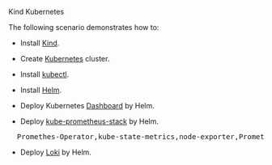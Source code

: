 Kind Kubernetes

The following scenario demonstrates how to:


- Install [Kind](https://kind.sigs.k8s.io/docs/user/quick-start/).

- Create [Kubernetes](https://kubernetes.io/)  cluster.

- Install [kubectl](https://kubernetes.io/docs/tasks/tools/install-kubectl/).

- Install [Helm](https://helm.sh/docs/intro/install/).

- Deploy Kubernetes [Dashboard](https://helm.sh/docs/intro/install/) by Helm.

- Deploy [kube-prometheus-stack](https://github.com/prometheus-community/helm-charts/tree/main/charts/kube-prometheus-stack) by Helm.
<pre class="file">
  Promethes-Operator,kube-state-metrics,node-exporter,Prometheus,Grafana,Alertmanager
</pre>

- Deploy [Loki](https://grafana.com/oss/loki/) by Helm.

